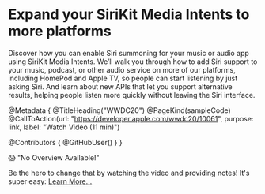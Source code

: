 # Expand your SiriKit Media Intents to more platforms

Discover how you can enable Siri summoning for your music or audio app using SiriKit Media Intents. We’ll walk you through how to add Siri support to your music, podcast, or other audio service on more of our platforms, including HomePod and Apple TV, so people can start listening by just asking Siri. And learn about new APIs that let you support alternative results, helping people listen more quickly without leaving the Siri interface.

@Metadata {
   @TitleHeading("WWDC20")
   @PageKind(sampleCode)
   @CallToAction(url: "https://developer.apple.com/wwdc20/10061", purpose: link, label: "Watch Video (11 min)")

   @Contributors {
      @GitHubUser(<replace this with your GitHub handle>)
   }
}

😱 "No Overview Available!"

Be the hero to change that by watching the video and providing notes! It's super easy:
 [Learn More…](https://wwdcnotes.github.io/WWDCNotes/documentation/wwdcnotes/contributing)
